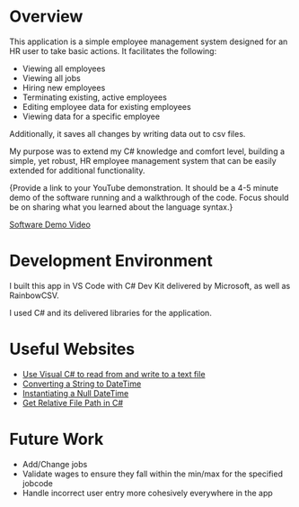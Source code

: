 # Overview

This application is a simple employee management system designed for an HR user to take basic actions. It facilitates the following:

- Viewing all employees
- Viewing all jobs
- Hiring new employees
- Terminating existing, active employees
- Editing employee data for existing employees
- Viewing data for a specific employee

Additionally, it saves all changes by writing data out to csv files.

My purpose was to extend my C# knowledge and comfort level, building a simple, yet robust, HR employee management system that can be easily extended for additional functionality.

{Provide a link to your YouTube demonstration. It should be a 4-5 minute demo of the software running and a walkthrough of the code. Focus should be on sharing what you learned about the language syntax.}

[Software Demo Video](http://youtube.link.goes.here)

# Development Environment

I built this app in VS Code with C# Dev Kit delivered by Microsoft, as well as RainbowCSV.

I used C# and its delivered libraries for the application.

# Useful Websites

- [Use Visual C# to read from and write to a text file](https://learn.microsoft.com/en-us/troubleshoot/developer/visualstudio/csharp/language-compilers/read-write-text-file)
- [Converting a String to DateTime](https://stackoverflow.com/questions/919244/converting-a-string-to-datetime)
- [Instantiating a Null DateTime](https://stackoverflow.com/questions/221732/datetime-null-uninitialized-value)
- [Get Relative File Path in C#](https://stackoverflow.com/questions/40994534/get-relative-path-of-a-file-c-sharp)

# Future Work

- Add/Change jobs
- Validate wages to ensure they fall within the min/max for the specified jobcode
- Handle incorrect user entry more cohesively everywhere in the app

